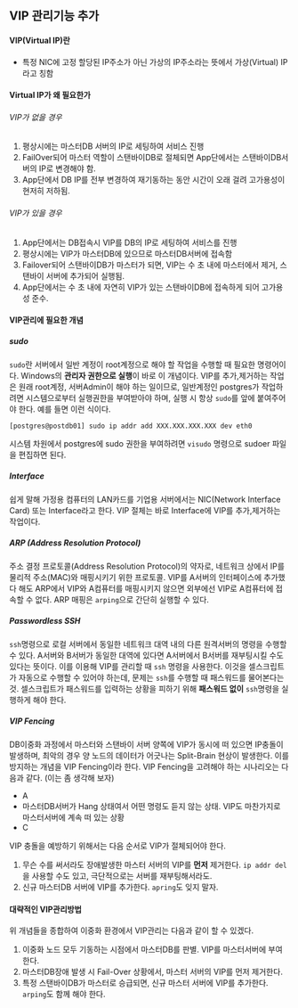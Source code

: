 ## VIP 관리기능 추가
#### VIP(Virtual IP)란
- 특정 NIC에 고정 할당된 IP주소가 아닌 가상의 IP주소라는 뜻에서 가상(Virtual) IP라고 칭함

#### Virtual IP가 왜 필요한가
###### VIP가 없을 경우
1. 평상시에는 마스터DB 서버의 IP로 세팅하여 서비스 진행
2. FailOver되어 마스터 역할이 스탠바이DB로 절체되면 App단에서는 스탠바이DB서버의 IP로 변경해야 함.
3. App단에서 DB IP를 전부 변경하여 재기동하는 동안 시간이 오래 걸려 고가용성이 현저히 저하됨.
###### VIP가 있을 경우
1. App단에서는 DB접속시 VIP를 DB의 IP로 세팅하여 서비스를 진행
1. 평상시에는 VIP가 마스터DB에 있으므로 마스터DB서버에 접속함
2. Failover되어 스탠바이DB가 마스터가 되면, VIP는 수 초 내에 마스터에서 제거, 스탠바이 서버에 추가되어 실행됨.
3. App단에서는 수 초 내에 자연히 VIP가 있는 스탠바이DB에 접속하게 되어 고가용성 준수.

#### VIP관리에 필요한 개념
##### sudo
`sudo`란 서버에서 일반 계정이 root계정으로 해야 할 작업을 수행할 때 필요한 명령어이다. Windows의 **관리자 권한으로 실행**이 바로 이 개념이다.
VIP를 추가,제거하는 작업은 원래 root계정, 서버Admin이 해야 하는 일이므로, 일반계정인 postgres가 작업하려면 시스템으로부터 실행권한을 부여받아야 하며, 실행 시 항상 `sudo`를 앞에 붙여주어야 한다. 예를 들면 이런 식이다. 
```
[postgres@postdb01] sudo ip addr add XXX.XXX.XXX.XXX dev eth0
```
시스템 차원에서 postgres에 sudo 권한을 부여하려면 `visudo` 명령으로 sudoer 파일을 편집하면 된다.

##### Interface
쉽게 말해 가정용 컴퓨터의 LAN카드를 기업용 서버에서는 NIC(Network Interface Card) 또는 Interface라고 한다. 
VIP 절체는 바로 Interface에 VIP를 추가,제거하는 작업이다.
##### ARP (Address Resolution Protocol)
주소 결정 프로토콜(Address Resolution Protocol)의 약자로, 네트워크 상에서 IP를 물리적 주소(MAC)와 매핑시키기 위한 프로토콜.
VIP를 A서버의 인터페이스에 추가했다 해도 ARP에서 VIP와 A컴퓨터를 매핑시키지 않으면 외부에선 VIP로 A컴퓨터에 접속할 수 없다. 
ARP 매핑은 `arping`으로 간단히 실행할 수 있다.
##### Passwordless SSH
`ssh`명령으로 로컬 서버에서 동일한 네트워크 대역 내의 다른 원격서버의 명령을 수행할 수 있다. A서버와 B서버가 동일한 대역에 있다면 A서버에서 B서버를 재부팅시킬 수도 있다는 뜻이다.
이를 이용해 VIP를 관리할 때 `ssh` 명령을 사용한다. 이것을 셀스크립트가 자동으로 수행할 수 있어야 하는데, 문제는 `ssh`를 수행할 때 패스워드를 물어본다는 것.
셀스크립트가 패스워드를 입력하는 상황을 피하기 위해 **패스워드 없이** `ssh`명령을 실행하게 해야 한다.
##### VIP Fencing
DB이중화 과정에서 마스터와 스탠바이 서버 양쪽에 VIP가 동시에 떠 있으면 IP충돌이 발생하며, 최악의 경우 양 노드의 데이터가 어긋나는 Split-Brain 현상이 발생한다. 이를 방지하는 개념을 VIP Fencing이라 한다.
VIP Fencing을 고려해야 하는 시나리오는 다음과 같다. (이는 좀 생각해 보자)
- A
- 마스터DB서버가 Hang 상태여서 어떤 명령도 듣지 않는 상태. VIP도 마찬가지로 마스터서버에 계속 떠 있는 상황
- C    

VIP 충돌을 예방하기 위해서는 다음 순서로 VIP가 절체되어야 한다.
1. 무슨 수를 써서라도 장애발생한 마스터 서버의 VIP를 **먼저** 제거한다. `ip addr del`을 사용할 수도 있고, 극단적으로는 서버를 재부팅해서라도.
3. 신규 마스터DB 서버에 VIP를 추가한다. `apring`도 잊지 말자.


#### 대략적인 VIP관리방법
위 개념들을 종합하여 이중화 환경에서 VIP관리는 다음과 같이 할 수 있겠다.
1. 이중화 노드 모두 기동하는 시점에서 마스터DB를 판별. VIP를 마스터서버에 부여한다.
2. 마스터DB장애 발생 시 Fail-Over 상황에서, 마스터 서버의 VIP를 먼저 제거한다.
3. 특정 스탠바이DB가 마스터로 승급되면, 신규 마스터 서버에 VIP를 추가한다. `arping`도 함께 해야 한다.
